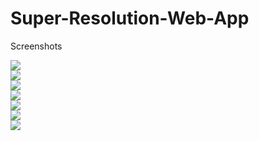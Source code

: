 # Super-Resolution-Web-App

Screenshots

<img src = "https://github.com/amanbind007/Super-Resolution-Web-App/blob/main/Screenshots/Screenshot-2022-06-20-at-2.25.31-PM.avif?raw=true"><br>
<img src = "https://github.com/amanbind007/Super-Resolution-Web-App/blob/main/Screenshots/Screenshot-2022-06-20-at-2.25.47-PM%20(1).avif?raw=true"><br>
<img src = "https://github.com/amanbind007/Super-Resolution-Web-App/blob/main/Screenshots/Screenshot-2022-06-20-at-2.25.47-PM.avif?raw=true"><br>
<img src = "https://github.com/amanbind007/Super-Resolution-Web-App/blob/main/Screenshots/Screenshot-2022-06-20-at-2.25.50-PM.avif?raw=true"><br>
<img src = "https://github.com/amanbind007/Super-Resolution-Web-App/blob/main/Screenshots/Screenshot-2022-06-20-at-2.26.55-PM.avif?raw=true"><br>
<img src = "https://github.com/amanbind007/Super-Resolution-Web-App/blob/main/Screenshots/Screenshot-2022-06-20-at-2.30.04-PM.avif?raw=true"><br>
<img src = "https://github.com/amanbind007/Super-Resolution-Web-App/blob/main/Screenshots/Screenshot-2022-06-20-at-5.33.51-PM.avif?raw=true"><br>
